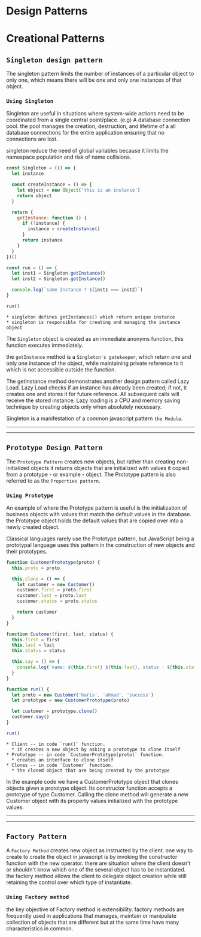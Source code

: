 # Design Patterns

# Creational Patterns
## `Singleton design pattern`
The singleton pattern limits the number of instances of a particular object to only one, which means there will be one and only one instances of that object.
    
### `Using Singleton`
Singleton are useful in situations where system-wide actions need to be coordinated from a single central point/place. (e.g) A database connection pool. the pool manages the creation, destruction, and lifetime of a all database connections for the entire application ensuring that no connections are lost.

singleton reduce the need of global variables because it limits the namespace population and risk of name collisions.


```js
const Singleton = (() => {
  let instance

  const createInstance = () => {
    let object = new Object('this is an instance')
    return object
  }

  return {
    getInstance: function () {
      if (!instance) {
        instance = createInstance()
      }
      return instance
    }
  }
})()

const run = () => {
  let inst1 = Singleton.getInstance()
  let inst2 = Singleton.getInstance()

  console.log(`same Instance ? ${inst1 === inst2}`)
}

run()
```


    * singleton defines getInstances() which return unique instance
    * singleton is responsible for creating and managing the instance object

The `Singleton` object is created as an immediate anonyms function, this  function executes immediately.

the `getInstance` method is a `Singleton's gatekeeper`, which return one and only one instance of the object, while maintaining private reference to it which is not accessible outside the function.

The getInstance method demonstrates another design pattern called Lazy Load. Lazy Load checks if an instance has already been created; if not, it creates one and stores it for future reference. All subsequent calls will receive the stored instance. Lazy loading is a CPU and memory saving technique by creating objects only when absolutely necessary.

Singleton is a manifestation of a common javascript pattern `the Module`.

---
---

## `Prototype Design Pattern`
The `Prototype Pattern` creates new objects, but rather than creating non-initialized objects it returns objects that are initialized with values it copied from a prototype - or example - object. The Prototype pattern is also referred to as the `Properties pattern`.

### `Using Prototype`

An example of where the Prototype pattern is useful is the initialization of business objects with values that match the default values in the database. the Prototype object holds the default values that are copied over into a newly created object.

Classical languages rarely use the Prototype pattern, but JavaScript being a prototypal language uses this pattern in the construction of new objects and their prototypes.

```js
function CustomerPrototype(proto) {
  this.proto = proto

  this.clone = () => {
    let customer = new Customer()
    customer.first = proto.first
    customer.last = proto.last
    customer.status = proto.status

    return customer
  }
}

function Customer(first, last, status) {
  this.first = first
  this.last = last
  this.status = status

  this.say = () => {
    console.log(`name: ${this.first} ${this.last}, status : ${this.status}`)
  }
}

function run() {
  let proto = new Customer('haris', 'ahmad', 'success')
  let prototype = new CustomerPrototype(proto)

  let customer = prototype.clone()
  customer.say()
}

run()

```

    * Client -- in code `run()` function.
      * it creates a new object by asking a prototype to clone itself
    * Prototype -- in code `CustomerPrototype(proto)` function.
      * creates an interface to clone itself
    * Clones -- in code `Customer` function.
      * the cloned object that are being created by the prototype

In the example code we have a CustomerPrototype object that clones objects given a prototype object. Its constructor function accepts a prototype of type Customer. Calling the clone method will generate a new Customer object with its property values initialized with the prototype values.

---
---

## `Factory Pattern`

A `Factory Method` creates new object as instructed by the client. one way to create to create the object in javascript is by invoking the constructor function with the new operator. there are situation where the client doesn't or shouldn't  know which one of the several object has to be instantiated. the factory method allows the client to delegate object creation while still retaining the control over which type of instantiate.

### `Using Factory method`

the key objective of Factory method is extensibility. factory methods are frequently used in applications that manages, maintain or manipulate collection of objects that are different but at the same time have many characteristics in common.




